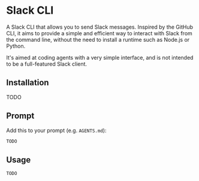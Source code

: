 # Slack CLI

A Slack CLI that allows you to send Slack messages. Inspired by the GitHub CLI, it aims to provide a simple and efficient way to interact with Slack from the command line, without the need to install a runtime such as Node.js or Python.

It's aimed at coding agents with a very simple interface, and is not intended to be a full-featured Slack client.

## Installation


TODO

## Prompt

Add this to your prompt (e.g. `AGENTS.md`):

```markdown
TODO
```

## Usage

```bash
TODO
```
